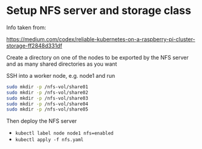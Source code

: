 # Setup NFS server and storage class

Info taken from:

https://medium.com/codex/reliable-kubernetes-on-a-raspberry-pi-cluster-storage-ff2848d331df

Create a directory on one of the nodes to be exported by the NFS server and as many shared directories as you want

SSH into a worker node, e.g. node1 and run
  
```bash
sudo mkdir -p /nfs-vol/share01
sudo mkdir -p /nfs-vol/share02
sudo mkdir -p /nfs-vol/share03
sudo mkdir -p /nfs-vol/share04
sudo mkdir -p /nfs-vol/share05
```

Then deploy the NFS server

- `kubectl label node node1 nfs=enabled`
- `kubectl apply -f nfs.yaml`
